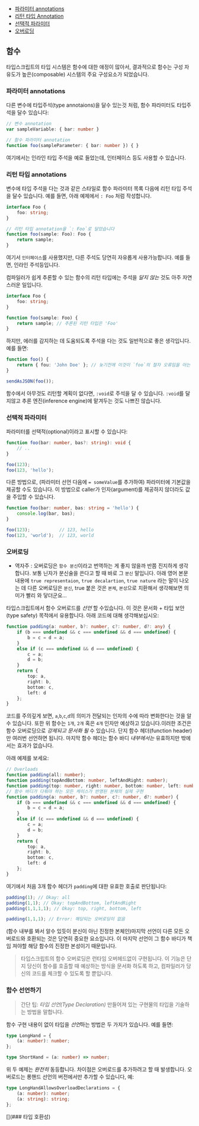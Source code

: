 * [파라미터 annotations](#파라미터-annotations)
* [리턴 타입 Annotation](#리턴-타입-annotation)
* [선택적 파라미터](#선택적-파라미터)
* [오버로딩](#오버로딩)

## 함수
타입스크립트의 타입 시스템은 함수에 대한 애정이 많아서, 결과적으로 함수는 구성 자유도가 높은(composable) 시스템의 주요 구성요소가 되었습니다.

### 파라미터 annotations
다른 변수에 타입주석(type annotaions)을 달수 있는것 처럼, 함수 파라미터도 타입주석을 달수 있습니다:

```ts
// 변수 annotation
var sampleVariable: { bar: number }

// 함수 파라미터 annotation
function foo(sampleParameter: { bar: number }) { }
```

여기에서는 인라인 타입 주석을 예로 들었는데, 인터페이스 등도 사용할 수 있습니다.

### 리턴 타입 annotations

변수에 타입 주석을 다는 것과 같은 스타일로 함수 파라미터 목록 다음에 리턴 타입 주석을 달수 있습니다. 예를 들면, 아래 예제에서 `: Foo` 처럼 작성합니다.

```ts
interface Foo {
    foo: string;
}

// 리턴 타입 annotation을 `: Foo`로 달았습니다
function foo(sample: Foo): Foo {
    return sample;
}
```

여기서 `인터페이스`를 사용했지만, 다른 주석도 당연히 자유롭게 사용가능합니다. 예를 들면, 인라인 주석등입니다.

컴파일러가 쉽게 추론할 수 있는 함수의 리턴 타입에는 주석을 *달지 않는* 것도 아주 자연스러운 일입니다. 

```ts
interface Foo {
    foo: string;
}

function foo(sample: Foo) {
    return sample; // 추론된 리턴 타입은 'Foo'
}
```

하지만, 에러를 감지하는 데 도움되도록 주석을 다는 것도 일반적으로 좋은 생각입니다. 예를 들면:


```ts
function foo() {
    return { fou: 'John Doe' }; // 늦기전에 이것이 `foo`의 철자 오류임을 아는 것은 매우 어렵습니다
}

sendAsJSON(foo());
```

함수에서 아무것도 리턴할 계획이 없다면, `:void`로 주석을 달 수 있습니다. `:void`를 달지않고 추론 엔진(inference engine)에 맡겨두는 것도 나쁘진 않습니다.

### 선택적 파라미터
파라미터를 선택적(optional)이라고 표시할 수 있습니다:

```ts
function foo(bar: number, bas?: string): void {
    // ..
}

foo(123);
foo(123, 'hello');
```

다른 방법으로, (파라미터 선언 다음에 `= someValue`를 추가하여) 파라미터에 기본값을 제공할 수도 있습니다. 이 방법으로 caller가 인자(argument)를 제공하지 않더라도 값을 주입할 수 있습니다. 

```ts
function foo(bar: number, bas: string = 'hello') {
    console.log(bar, bas);
}

foo(123);           // 123, hello
foo(123, 'world');  // 123, world
```

### 오버로딩
* 역자주 : 오버로딩은 `함수 분신`이라고 번역하는 게 좋지 않을까 반쯤 진지하게 생각합니다. 보통 닌자가 분신술을 쓴다고 할 때 바로 그 `분신` 말입니다. 아래 영어 본문 내용에 `true representaion`, `true decalartion`, `true nature` 라는 말이 나오는 데 다른 오버로딩은 `분신`, true 붙은 것은 `본체`, `본성`으로 치환해서 생각해보면 의미가 빨리 와 닿더군요... 

타입스크립트에서 함수 오버로드를 *선언* 할 수있습니다. 이 것은 문서화 + 타입 보안(type safety) 목적에서 유용합니다. 아래 코드에 대해 생각해보십시오: 

```ts
function padding(a: number, b?: number, c?: number, d?: any) {
    if (b === undefined && c === undefined && d === undefined) {
        b = c = d = a;
    }
    else if (c === undefined && d === undefined) {
        c = a;
        d = b;
    }
    return {
        top: a,
        right: b,
        bottom: c,
        left: d
    };
}
```


코드를 주의깊게 보면, `a`,`b`,`c`,`d`의 의미가 전달되는 인자의 수에 따라 변화한다는 것을 알수 있습니다. 또한 위 함수는 `1개`, `2개` 혹은 `4개` 인자만 예상하고 있습니다.이러한 조건은 함수 오버로딩으로 *강제되고 문서화 될* 수 있습니다. 단지 함수 헤더(function header)만 여러번 선언하면 됩니다. 마지막 함수 헤더는 함수 바디 *내부에서는* 유효하지만 밖에서는 효과가 없습니다.  

아래 예제를 보세요:

```ts
// Overloads
function padding(all: number);
function padding(topAndBottom: number, leftAndRight: number);
function padding(top: number, right: number, bottom: number, left: number);
// 함수 바디가 다뤄야 하는 모든 케이스가 반영된 본체의 실제 구현 
function padding(a: number, b?: number, c?: number, d?: number) {
    if (b === undefined && c === undefined && d === undefined) {
        b = c = d = a;
    }
    else if (c === undefined && d === undefined) {
        c = a;
        d = b;
    }
    return {
        top: a,
        right: b,
        bottom: c,
        left: d
    };
}
```

여기에서 처음 3개 함수 헤더가 `padding`에 대한 유효한 호출로 판단됩니다:

```ts
padding(1); // Okay: all
padding(1,1); // Okay: topAndBottom, leftAndRight
padding(1,1,1,1); // Okay: top, right, bottom, left

padding(1,1,1); // Error: 해당되는 오버로딩이 없음 
```

(함수 내부를 봐서 알수 있듯이 분신이 아닌 진정한 본체인)마지막 선언이 다른 모든 오버로드와 호환되는 것은 당연히 중요한 요소입니다. 이 마지막 선언이 그 함수 바디가 책임 져야할 해당 함수의 진정한 본성이기 때문입니다.

> 타입스크립트의 함수 오버로딩은 런타임 오버헤드없이 구현됩니다. 이 기능은 단지 당신이 함수를 호출할 때 예상하는 방식을 문서화 하도록 하고, 컴파일러가 당신의 코드를 체크할 수 있도록 할 뿐입니다.

### 함수 선언하기
> 간단 팁: *타입 선언(Type Declaration)* 만들어져 있는 구현물의 타입을 기술하는 방법을 말합니다. 

함수 구현 내용이 없이 타입을 *선언*하는 방법은 두 가지가 있습니다. 예를 들면:

```ts
type LongHand = {
    (a: number): number;
};

type ShortHand = (a: number) => number;
```
위 두 예제는 *완전히* 동등합니다. 차이점은 오버로드를 추가하려고 할 때 발생합니다. 오버로드는 롱핸드 선언의 버전에서만 추가할 수 있습니다, 예:

```ts
type LongHandAllowsOverloadDeclarations = {
    (a: number): number;
    (a: string): string;
};
```

[](### 타입 호환성)
